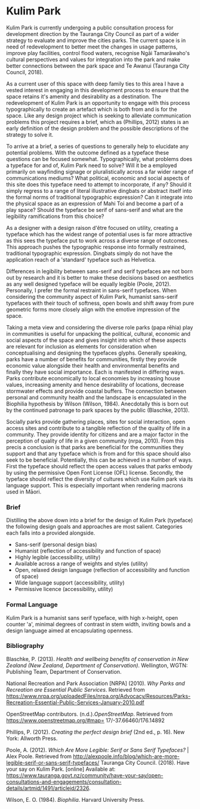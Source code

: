 # Kulim Park
Kulim Park is currently undergoing a public consultation process for development direction by the Tauranga City Council as part of a wider strategy to evaluate and improve the cities parks. The current space is in need of redevelopment to better meet the changes in usage patterns, improve play facilities, control flood waters, recognise Ngāi Tamarāwaho's cultural perspectives and values for integration into the park and make better connections between the park space and Te Awanui (Tauranga City Council, 2018).

As a current user of this space with deep family ties to this area I have a vested interest in engaging in this development process to ensure that the space retains it's amenity and desirability as a destination.
The redevelopment of Kulim Park is an opportunity to engage with this process typographically to create an artefact which is both from and is for the space. Like any design project which is seeking to alleviate communication problems this project requires a brief, which as (Phillips, 2012) states is an early definition of the design problem and the possible descriptions of the strategy to solve it.

To arrive at a brief, a series of questions to generally help to elucidate any potential problems. With the outcome defined as a typeface these questions can be focused somewhat. Typographically, what problems does a typeface for and of, Kulim Park need to solve? Will it be a employed primarily on wayfinding signage or pluralistically across a far wider range of communications mediums? What political, economic and social aspects of this site does this typeface need to attempt to incorporate, if any? Should it simply regress to a range of literal illustrative dingbats or abstract itself into the formal norms of traditional typographic expression? Can it integrate into the physical space as an expression of Mahi Toi and become a part of a play space? Should the typeface be serif of sans-serif and what are the legibility ramifications from this choice?

As a designer with a design raison d'être focused on utility, creating a typeface which has the widest range of potential uses is far more attractive as this sees the typeface put to work across a diverse range of outcomes. This approach pushes the typographic response into formally restrained,  traditional typographic expression. Dingbats simply do not have the application reach of a 'standard' typeface such as Helvetica.

Differences in legibility between sans-serif and serif typefaces are not born out by research and it is better to make these decisions based on aesthetics as any well designed typeface will be equally legible (Poole, 2012). Personally, I prefer the formal restraint in sans-serif typefaces. When considering the community aspect of Kulim Park, humanist sans-serif typefaces with their touch of softness, open bowls and shift away from pure geometric forms more closely align with the emotive impression of the space.

Taking a meta view and considering the diverse role parks (papa rēhia) play in communities is useful for unpacking the political, cultural, economic and social aspects of the space and gives insight into which of these aspects are relevant for inclusion as elements for consideration when conceptualising and designing the typefaces glyphs. Generally speaking, parks have a number of benefits for communities, firstly they provide economic value alongside their health and environmental benefits and finally they have social importance. Each is manifested in differing ways. Parks contribute economically to local economies by increasing house values, increasing amenity and hence desirability of locations, decrease stormwater effects and provide coastal buffers. The connection between personal and community health and the landscape is encapsulated in the Biophilia hypothesis by Wilson (Wilson, 1984). Anecdotally this is born out by the continued patronage to park spaces by the public (Blaschke, 2013).

Socially parks provide gathering places, sites for social interaction, open access sites and contribute to a tangible reflection of the quality of life in a community. They provide identity for citizens and are a major factor in the perception of quality of life in a given community (nrpa, 2010). From this precis a conclusion is that parks are beneficial for the communities they support and that any typeface which is from and for this space should also seek to be beneficial. Potentially, this can be achieved in a number of ways. First the typeface should reflect the open access values that parks embody by using the permissive Open Font License (OFL) license. Secondly, the typeface should reflect the diversity of cultures which use Kulim park via its language support. This is especially important when rendering macrons used in Māori.

### Brief
Distilling the above down into a brief for the design of Kulim Park (typeface) the following design goals and approaches are most salient. Categories each falls into a provided alongside.

* Sans-serif (personal design bias)
* Humanist (reflection of accessibility and function of space)
* Highly legible (accessibility, utility)
* Available across a range of weights and styles (utility)
* Open, relaxed design language (reflection of accessibility and function of space)
* Wide language support (accessibility, utility)
* Permissive licence (accessibility, utility)

### Formal Language
Kulim Park is a humanist sans serif typeface, with high x-height, open counter 'a', minimal degrees of contrast in stem width, inviting bowls and a design language aimed at encapsulating openness.

### Bibliography
Blaschke, P. (2013). _Health and wellbeing benefits of conservation in New Zealand (New Zealand, Department of Conservation)_. Wellington, WGTN: Publishing Team, Department of Conservation.

National Recreation and Park Association [NRPA] (2010). _Why Parks and Recreation are Essential Public Services_.  Retrieved from https://www.nrpa.org/uploadedFiles/nrpa.org/Advocacy/Resources/Parks-Recreation-Essential-Public-Services-January-2010.pdf

OpenStreetMap contributors. (n.d.)._OpenStreetMap_. Retrieved from https://www.openstreetmap.org/#map= 17/-37.66460/176.14892

Phillips, P. (2012). _Creating the perfect design brief_ (2nd ed., p. 16). New York: Allworth Press.

Poole, A. (2012). _Which Are More Legible: Serif or Sans Serif Typefaces?_ | Alex Poole. Retrieved from http://alexpoole.info/blog/which-are-more-legible-serif-or-sans-serif-typefaces/
Tauranga City Council. (2018). Have your say on Kulim Park. [online] Available at: https://www.tauranga.govt.nz/community/have-your-say/open-consultations-and-engagements/consultation-details/artmid/1491/articleid/2326.

Wilson, E. O. (1984). _Biophilia_. Harvard University Press.

